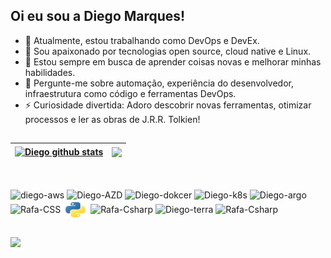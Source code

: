## Oi eu sou a Diego Marques!


- 🔭 Atualmente, estou trabalhando como DevOps e DevEx.
- 🌱 Sou apaixonado por tecnologias open source, cloud native e Linux.
- 👯 Estou sempre em busca de aprender coisas novas e melhorar minhas habilidades.
- 💬 Pergunte-me sobre automação, experiência do desenvolvedor, infraestrutura como código e ferramentas DevOps.
- ⚡ Curiosidade divertida: Adoro descobrir novas ferramentas, otimizar processos e ler as obras de J.R.R. Tolkien!

  
##

| <a href="https://github.com/diegomarquessilva"><img align="center" src="https://github-readme-stats.vercel.app/api?username=diegomarquessilva&show_icons=true&include_all_commits=true&theme=dark&hide_border=true" alt="Diego github stats" /></a> | <a href="https://github.com/diegomarquessilva"><img align="center" src="https://github-readme-stats.vercel.app/api/top-langs/?username=diegomarquessilva&layout=compact&theme=dark&hide_border=true" /></a> |
| ------------- | ------------- |

##

          
<div style="display: inline_block"><br>
          
  <img align="center" alt="diego-aws" height="30" width="40" src="https://cdn.jsdelivr.net/gh/devicons/devicon@latest/icons/amazonwebservices/amazonwebservices-plain-wordmark.svg" />
  <img align="center" alt="Diego-AZD" height="30" width="40" src="https://cdn.jsdelivr.net/gh/devicons/devicon@latest/icons/azuredevops/azuredevops-original.svg">
  <img align="center" alt="Diego-dokcer" height="30" width="40" src="https://cdn.jsdelivr.net/gh/devicons/devicon@latest/icons/docker/docker-original-wordmark.svg">
  <img align="center" alt="Diego-k8s" height="30" width="40" src="https://cdn.jsdelivr.net/gh/devicons/devicon@latest/icons/kubernetes/kubernetes-original.svg">
  <img align="center" alt="Diego-argo" height="30" width="40" src="https://cdn.jsdelivr.net/gh/devicons/devicon@latest/icons/argocd/argocd-original.svg">
  <img align="center" alt="Rafa-CSS" height="30" width="40" src="https://cdn.jsdelivr.net/gh/devicons/devicon@latest/icons/helm/helm-original.svg">
  <img align="center" alt="Rafa-Python" height="30" width="40" src="https://raw.githubusercontent.com/devicons/devicon/master/icons/python/python-original.svg">
  <img align="center" alt="Rafa-Csharp" height="30" width="40" src="https://cdn.jsdelivr.net/gh/devicons/devicon@latest/icons/opentelemetry/opentelemetry-original.svg">
  <img align="center" alt="Diego-terra" height="30" width="40" src="https://cdn.jsdelivr.net/gh/devicons/devicon@latest/icons/terraform/terraform-original.svg">
  <img align="center" alt="Rafa-Csharp" height="30" width="40" src="https://cdn.jsdelivr.net/gh/devicons/devicon@latest/icons/go/go-original.svg">
</div>
  
  ##
 
<div> 

  <a href="https://www.linkedin.com/in/silvamarques" target="_blank"><img src="https://img.shields.io/badge/-LinkedIn-%230077B5?style=for-the-badge&logo=linkedin&logoColor=white" target="_blank"></a> 
  
</div>
